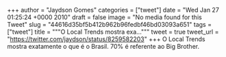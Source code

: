 
+++
author = "Jaydson Gomes"
categories = ["tweet"]
date = "Wed Jan 27 01:25:24 +0000 2010"
draft = false
image = "No media found for this Tweet"
slug = "44616d35bf5b412b962b96fedbf46bd03093a651"
tags = ["tweet"]
title = """O Local Trends mostra exa..."""
tweet = true
tweet_url = "https://twitter.com/jaydson/status/8259582203"
+++
O Local Trends mostra exatamente o que é o Brasil. 70% é referente ao Big Brother.
